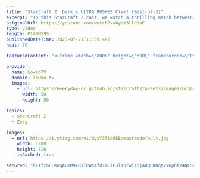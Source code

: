```yaml
---
title: "StarCraft 2: Dark's ULTRA RUSHES Clem! (Best-of-3)"
excerpt: "In this StarCraft 2 cast, we watch a thrilling match between Dark, the Korean Zerg master, and Clem, the French Terran. Dark surprises Clem with an early Ultralisk rush, while Clem tries to hold on with his bio army. Will Dark’s gamble pay off or will Clem’s micro skills save the day?  Support my work:"
originalUrl: https://youtube.com/watch?v=WyaY3llddkE
type: video
length: PT40M59S
publishedDateTime: 2023-07-21T11:59:49Z
heat: 76

featuredContent: "<iframe width=\"800\" height=\"500\" frameborder=\"0\" src=\"https://www.youtube.com/embed/WyaY3llddkE\" allow=\"accelerometer; autoplay; encrypted-media; gyroscope; picture-in-picture\" allowfullscreen></iframe>"

provider:
  name: LowkoTV
  domain: lowko.tv
  images:
    - url: https://everyday-cc.github.io/starcraft2/assets/images/organizations/lowko.tv-50x50.jpg
      width: 50
      height: 50

topics:
  - StarCraft 2
  - Zerg

images:
  - url: https://i.ytimg.com/vi/WyaY3llddkE/maxresdefault.jpg
    width: 1280
    height: 720
    isCached: true

secured: "hFIfznLLKeqALmM9F8xlPWeAfd1mLiE3lI0rwiz6jAUQLK0qtvxGpht24NISr8K0xj+c6qK4ajf2LFu8DzxntP5wRdTbJs8rnZNlAlTSi4PfprmSlgrqjBNta4R/tlvRx9JXMqWuuMN7ZGwLFodfE4IxG5+ZdKkixMOJYWJuXEr+pEN3kjHl63xSynl29qv4v2NaUS5p9xoxDsmc/TdriLdM/tkWZ9HEG/V7XSdoNA7OdJOLLq8sIrDHShAExuYPgXwTCD49K5/7ajpp2wlMifb5ynj16rlv6FsV0WUFnVYBVKBjQhm6B2+zQFdemJ5tCneL3ZVWobxyaTRbJmPuMaTlmX6Wu2rFsaZMQFRIK9N05vGmHqmkjFYqV52IkXQnn3oSmWWzta+FH1Au5bfj2gKBbDdqRkIMyCeURhOJ5Vw=;ElqKiyGgRBJyCu/a6ae43A=="
---
```


